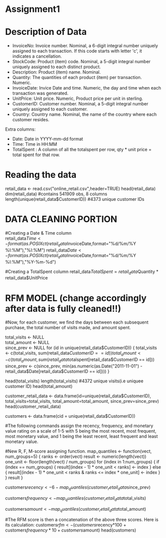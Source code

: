 # Assignment1

# Description of Data
- InvoiceNo: Invoice number. Nominal, a 6-digit integral number uniquely assigned to each transaction. If this code starts with letter 'c', it indicates a cancellation. 
- StockCode: Product (item) code. Nominal, a 5-digit integral number uniquely assigned to each distinct product. 
- Description: Product (item) name. Nominal. 
- Quantity: The quantities of each product (item) per transaction. Numeric.	
- InvoiceDate: Invice Date and time. Numeric, the day and time when each transaction was generated. 
- UnitPrice: Unit price. Numeric, Product price per unit in sterling. 
- CustomerID: Customer number. Nominal, a 5-digit integral number uniquely assigned to each customer. 
- Country: Country name. Nominal, the name of the country where each customer resides.

Extra columns:
- Date: Date in YYYY-mm-dd format
- Time: Time in HH:MM
- TotalSpent : A column of all the totalspent per row, qty * unit price = total spent for that row.


# Reading the data
retail_data <- read.csv("online_retail.csv",header=TRUE)
head(retail_data) 
dim(retail_data) #contains 541909 obs, 8 columns 
length(unique(retail_data$CustomerID)) #4373 unique customer IDs 


# DATA CLEANING PORTION

#Creating a Date & Time column <br>
retail_data$Time <- format(as.POSIXct(retail_data$InvoiceDate,format="%d/%m/%Y %I:%M"),"%I:%M") 
retail_data$Date <- format(as.POSIXct(retail_data$InvoiceDate,format="%d/%m/%Y %I:%M"),"%Y-%m-%d") 

#Creating a TotalSpent column
retail_data$TotalSpent = retail_data$Quantity * retail_data$UnitPrice



# RFM MODEL (change accordingly after data is fully cleaned!!)
#Now, for each customer, we find the days between each subsequent purchase, the total number of visits made, and amount spent.

total_visits <- NULL  
total_amount <- NULL   
since_prev <- NULL
for (id in unique(retail_data$CustomerID)) {
  total_visits <- c(total_visits, sum(retail_data$CustomerID == id))
  total_amount <- c(total_amount, sum(retail_data$totalspent[retail_data$CustomerID == id]))
  since_prev <- c(since_prev, min(as.numeric(as.Date("2011-11-01")
                                             - retail_data$Date[retail_data$CustomerID == id])))
}

head(total_visits)
length(total_visits) #4372 unique visits(i.e uniquee customer ID)
head(total_amount)

customer_retail_data <- data.frame(id=unique(retail_data$CustomerID),
                                   total_visits=total_visits,
                                   total_amount=total_amount,
                                   since_prev=since_prev)
head(customer_retail_data)

customers <- data.frame(cid = unique(retail_data$CustomerID))

#The following commands assign the recency, frequency, and monetary value rating on a scale of 1-5 with 5 being the most recent, most frequent, most monetary value, and 1 being the least recent, least frequent and least monetary value.

#New R, F, M-score assigning function.
map_quantiles <- function(vect, num_groups=5) {
  ranks <- order(vect)
  result <- numeric(length(vect))
  one_unit <- floor(length(vect) / num_groups)
  for (index in 1:num_groups) {
    if (index == num_groups) {
      result[(index - 1) * one_unit < ranks] <- index
    } else {
      result[(index - 1) * one_unit < ranks & ranks <= index * one_unit] <- index
    }
  }
  result
}

customers$recency <- 6 - map_quantiles(customer_retail_data$since_prev)

customers$frequency <- map_quantiles(customer_retail_data$total_visits)

customers$amount <- map_quantiles(customer_retail_data$total_amount)

#The RFM score is then a concatenation of the above three scores. Here is its calculation:
customers$rfm <- (customers$recency*100
                  + customers$frequency*10
                  + customers$amount)
head(customers)


